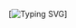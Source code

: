 [![Typing SVG](https://readme-typing-svg.demolab.com?font=Fira+Code&pause=1000&color=3477F7&width=435&lines=I'm+FullStack+Developer+.+.+.+%F0%9F%92%BB)]

